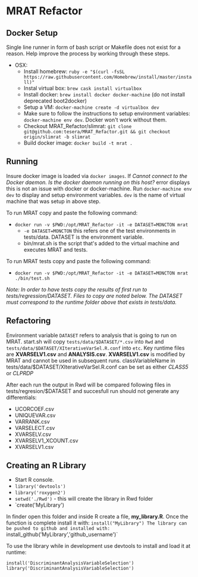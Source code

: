 # MRAT Refactor

## Docker Setup

Single line runner in form of bash script or Makefile does not exist for a reason. Help improve the process by working through these steps. 

* OSX:
	- Install homebrew: `ruby -e "$(curl -fsSL https://raw.githubusercontent.com/Homebrew/install/master/install)"`
	- Instal virtual box: `brew cask install virtualbox`
	- Install docker: `brew install docker docker-machine` (do not install deprecated boot2docker)	
	- Setup a VM: `docker-machine create -d virtualbox dev`
	- Make sure to follow the instructions to setup environment variables: `docker-machine env dev`. Docker won't work without them.
	- Checkout MRAT_Refactor/slimrat: `git clone git@github.com:tesera/MRAT_Refactor.git && git checkout origin/slimrat -b slimrat`
	- Build docker image: `docker build -t mrat .`

## Running

Insure docker image is loaded via `docker images`. If *Cannot connect to the Docker daemon. Is the docker daemon running on this host?* error displays this is not an issue with docker or docker-machine. Run `docker-machine env dev` to display and setup environment variables. `dev` is the name of virtual machine that was setup in above step.

To run MRAT copy and paste the following command:

* `docker run -v $PWD:/opt/MRAT_Refactor -it -e DATASET=MONCTON mrat`
	- `-e DATASET=MONCTON` this refers one of the test environments in tests/data. DATASET is the environment variable.
	- bin/mrat.sh is the script that's added to the virtual machine and executes MRAT and tests. 

To run MRAT tests copy and paste the following command:

* `docker run -v $PWD:/opt/MRAT_Refactor -it -e DATASET=MONCTON mrat ./bin/test.sh`

*Note: In order to have tests copy the results of first run to tests/regression/DATASET. Files to copy are noted below. The DATASET must correspond to the runtime folder above that exists in tests/data.*

## Refactoring

Environment variable `DATASET` refers to analysis that is going to run on MRAT. start.sh will copy `tests/data/$DATASET/*.csv` into `Rwd` and `tests/data/$DATASET/XIterativeVarSel.R.conf` into `etc`. Key runtime files are **XVARSELV1.csv** and **ANALYSIS.csv**. **XVARSELV1.csv** is modified by MRAT and cannot be used in subsequent runs. classVariableName in tests/data/$DATASET/XIterativeVarSel.R.conf can be set as either _CLASS5_ or _CLPRDP_

After each run the output in Rwd will be compared following files in tests/regresion/$DATASET and succesfull run should not generate any differentials:
- UCORCOEF.csv
- UNIQUEVAR.csv
- VARRANK.csv 
- VARSELECT.csv 
- XVARSELV.csv
- XVARSELV1_XCOUNT.csv
- XVARSELV1.csv

## Creating an R Library

- Start R console.
- `library('devtools')`
- `library('roxygen2')`
- `setwd('./Rwd')` - this will create the library in Rwd folder
- `create('MyLibrary')

In finder open this folder and inside R create a file, **my_library.R**. Once the function is complete install it with: `install("MyLibrary")
The library can be pushed to github and installed with: `install_github('MyLibrary','github_username')`

To use the library while in development use devtools to install and load it at runtime:
```
install('DiscriminantAnalysisVariableSelection')
library('DiscriminantAnalysisVariableSelection')
```